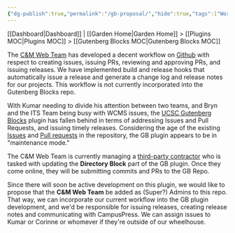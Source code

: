 ```yaml
---
{"dg-publish":true,"permalink":"/gb-proposal/","hide":true,"tags":["WordPress","work"],"noteIcon":"3","created":"2024-06-19T12:20:56.795-07:00","updated":"2024-09-19T12:40:18.413-07:00"}
---
```


[[Dashboard\|Dashboard]] | [[Garden Home\|Garden Home]] >  [[Plugins MOC\|Plugins MOC]] > [[Gutenberg Blocks MOC\|Gutenberg Blocks MOC]]

The [C&M Web Team](https://advancement.ucsc.edu/about/the-team/communications-and-marketing/#:~:text=ngonza32%40ucsc.edu-,Digital%20Strategies,-Robert%20Allen%20Knight) has developed a decent workflow on [Github](https://github.com/) with respect to creating issues, issuing PRs, reviewing and approving PRs, and issuing releases. We have implemented build and release hooks that automatically issue a release and generate a change log and release notes for our projects. This workflow is not currently incorporated into the Gutenberg Blocks repo.

With Kumar needing to divide his attention between two teams, and Bryn and the ITS Team being busy with WCMS issues, the [UCSC Gutenberg Blocks](https://github.com/ucsc/ucsc-gutenberg-blocks) plugin has fallen behind in terms of addressing Issues and Pull Requests, and issuing timely releases. Considering the age of the existing [Issues](https://github.com/ucsc/ucsc-gutenberg-blocks/issues) and [Pull requests](https://github.com/ucsc/ucsc-gutenberg-blocks/pulls) in the repository, the GB plugin appears to be in "maintenance mode."

The C&M Web Team is currently managing a [third-party contractor](https://tri.be/) who is tasked with updating the **Directory Block** part of the GB plugin. Once they come online, they will be submitting commits and PRs to the GB Repo. 

Since there will soon be active development on this plugin, we would like to propose that the **C&M Web Team** be added as (Super?) Admins to this repo. That way, we can incorporate our current workflow into the GB plugin development, and we'd be responsible for issuing releases, creating release notes and communicating with CampusPress. We can assign issues to Kumar or Corinne or whomever if they're outside of our wheelhouse. 